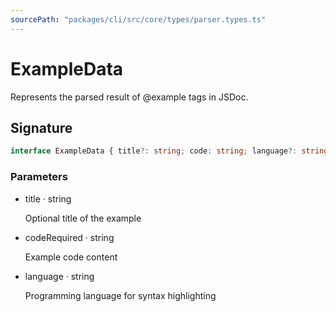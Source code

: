 ```yaml
---
sourcePath: "packages/cli/src/core/types/parser.types.ts"
---
```


# ExampleData

 
Represents the parsed result of @example tags in JSDoc.


## Signature

```typescript
interface ExampleData { title?: string; code: string; language?: string }
```

### Parameters

<ul class="post-parameters-ul">
  <li class="post-parameters-li post-parameters-li-root">
    <span class="post-parameters--name">title</span> · <span class="post-parameters--type">string</span>
    <br/>
    <p class="post-parameters--description">Optional title of the example</p>
  </li>
  <li class="post-parameters-li post-parameters-li-root">
    <span class="post-parameters--name">code</span><span class="post-parameters--required">Required</span> · <span class="post-parameters--type">string</span>
    <br/>
    <p class="post-parameters--description">Example code content</p>
  </li>
  <li class="post-parameters-li post-parameters-li-root">
    <span class="post-parameters--name">language</span> · <span class="post-parameters--type">string</span>
    <br/>
    <p class="post-parameters--description">Programming language for syntax highlighting</p>
  </li>
</ul>
